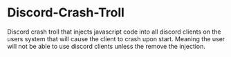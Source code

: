# Discord-Crash-Troll
Discord crash troll that injects javascript code into all discord clients on the users system that will cause the client to crash upon start. Meaning the user will not be able to use discord clients unless the remove the injection. 
